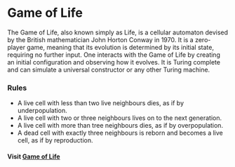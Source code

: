 # Game of Life

The Game of Life, also known simply as Life, is a cellular automaton devised by the British mathematician John Horton Conway in 1970. It is a zero-player game, meaning that its evolution is determined by its initial state, requiring no further input. One interacts with the Game of Life by creating an initial configuration and observing how it evolves. It is Turing complete and can simulate a universal constructor or any other Turing machine.

### Rules
- A live cell with less than two live neighbours dies, as if by underpopulation.
- A live cell with two or three neighbours lives on to the next generation.
- A live cell with more than tree neighbours dies, as if by overpopulation.
- A dead cell with exactly three neighbours is reborn and becomes a live cell, as if by reproduction.

#### Visit [Game of Life](https://conways-the-game-of-life.netlify.app/)
